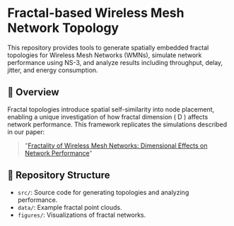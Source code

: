 # Fractal-based Wireless Mesh Network Topology

This repository provides tools to generate spatially embedded fractal topologies for Wireless Mesh Networks (WMNs), simulate network performance using NS-3, and analyze results including throughput, delay, jitter, and energy consumption.

## 📌 Overview

Fractal topologies introduce spatial self-similarity into node placement, enabling a unique investigation of how fractal dimension \( D \) affects network performance. This framework replicates the simulations described in our paper:

> "[Fractality of Wireless Mesh Networks: Dimensional Effects on Network Performance](#)"

## 📁 Repository Structure

- `src/`: Source code for generating topologies and analyzing performance.
- `data/`: Example fractal point clouds.
- `figures/`: Visualizations of fractal networks.
